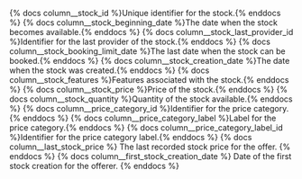 {% docs column__stock_id %}Unique identifier for the stock.{% enddocs %}
{% docs column__stock_beginning_date %}The date when the stock becomes available.{% enddocs %}
{% docs column__stock_last_provider_id %}Identifier for the last provider of the stock.{% enddocs %}
{% docs column__stock_booking_limit_date %}The last date when the stock can be booked.{% enddocs %}
{% docs column__stock_creation_date %}The date when the stock was created.{% enddocs %}
{% docs column__stock_features %}Features associated with the stock.{% enddocs %}
{% docs column__stock_price %}Price of the stock.{% enddocs %}
{% docs column__stock_quantity %}Quantity of the stock available.{% enddocs %}
{% docs column__price_category_id %}Identifier for the price category.{% enddocs %}
{% docs column__price_category_label %}Label for the price category.{% enddocs %}
{% docs column__price_category_label_id %}Identifier for the price category label.{% enddocs %}
{% docs column__last_stock_price %} The last recorded stock price for the offer. {% enddocs %}
{% docs column__first_stock_creation_date %} Date of the first stock creation for the offerer. {% enddocs %}
